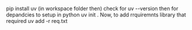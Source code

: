 pip install uv (in workspace folder then)
check for 
uv --version
then for depandcies to setup in python 
uv init .
Now, to add rrquiremnts library that required
uv add -r req.txt 